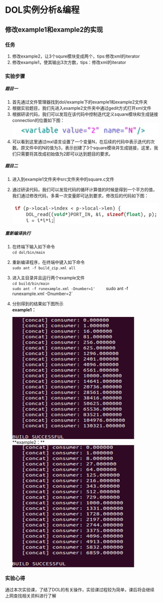 # DOL实例分析&编程
## 修改example1和example2的实现

### 任务
1. 修改example2，让3个squre模块变成两个，tips:修改xml的iterator
2. 修改example1，使其输出3次方数，tips：修改xml的iterator

### 实验步骤
##### 题目一
1. 首先通过文件管理器找到dol/example下的example1和example2文件夹
2. 根据实验题目，我们先进入example2文件夹中通过gedit方式打开xml文件
3. 根据研读代码，我们可以发现在该代码中控制迭代定义square模块和生成链接connection的位置如下图：    
	<img src="1.png" width = "600" height = "50" alt="图片名称" align=center />
4. 可以看到这里通过mxl语言设置了一个变量N，在后续的代码中表示迭代的次数。原文件中的N的值为3，表示创建了3个square模块并生成链接，这里，我们只需要将其改成初始值为2即可以达到题目的要求。
##### 题目二
1. 进入到example1文件夹中src文件夹中的square.c文件
2. 通过研读代码，我们可以发现代码的循环计算值的时候是得到一个平方的值，我们通过修改代码，多乘一次变量即可达到要求，修改后的代码如下图：     
              
     <img src="2.png" width = "600" height = "70" alt="图片名称" align=center />
##### 重新编译执行
1. 在终端下输入如下命令    
    `cd dol/bin/main`
2. 重新编译程序，在终端中键入如下命令     
    `sudo ant -f build_zip.xml all`
3. 进入主目录并且运行两个example文件   
	`cd build/bin/main`     
	`sudo ant -f runexample.xml -Dnumber=1'    
	`sudo ant -f runexample.xml -Dnumber=2`
4. 分别得到的结果如下图所示     
    **example1：**       

	<img src="4.png" width = "400" height = "400" alt="图片名称" align=center />
	**example2：**    

	<img src="5.png" width = "400" height = "400" alt="图片名称" align=center />
### 实验心得
通过本次实验课，了结了DOL的有关操作，实验课过程较为简单，课后将会继续上网查找相关资料进行了解